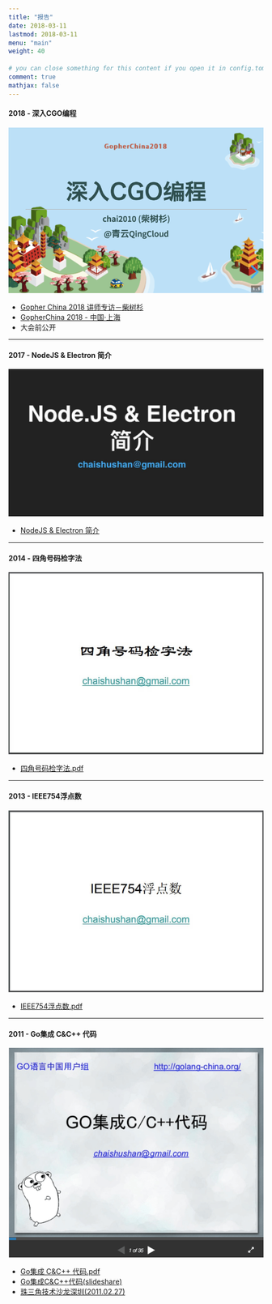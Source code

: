```yaml
---
title: "报告"
date: 2018-03-11
lastmod: 2018-03-11
menu: "main"
weight: 40

# you can close something for this content if you open it in config.toml.
comment: true
mathjax: false
---
```


#### 2018 - 深入CGO编程

![深入CGO编程](/images/gopherchina2018-chai2010-cgo.jpg "大会前公开")

- [Gopher China 2018 讲师专访－柴树杉](/post/gopherchina/gopherchina2018-chai2010/)
- [GopherChina 2018 - 中国·上海](http://2018.gopherchina.org)
- 大会前公开

<!-- /talks/cgo2018/ -->

----------


#### 2017 - NodeJS & Electron 简介

[![](/images/talks-nodejs.jpg)](/talks/nodejs/)

- [NodeJS & Electron 简介](/talks/nodejs/)

----------

#### 2014 - 四角号码检字法

[![](/images/talks-4c.jpg)](/talks/四角号码检字法.pdf)

- [四角号码检字法.pdf](/talks/四角号码检字法.pdf)

----------

#### 2013 - IEEE754浮点数

[![](/images/talks-ieee754.jpg)](/talks/IEEE754浮点数.pdf)

- [IEEE754浮点数.pdf](/talks/IEEE754浮点数.pdf)

----------

#### 2011 - Go集成 C&C++ 代码

[![](/images/talks-cgo-sz2011.png)](/talks/cgo-sz2011.pdf)

- [Go集成 C&C++ 代码.pdf](/talks/cgo-sz2011.pdf)
- [Go集成C&C++代码(slideshare)](https://www.slideshare.net/yashi88/gocc)
- [珠三角技术沙龙深圳(2011.02.27)](https://www.flickr.com/photos/yashi88/sets/72157626155161952/with/5482309510/)
